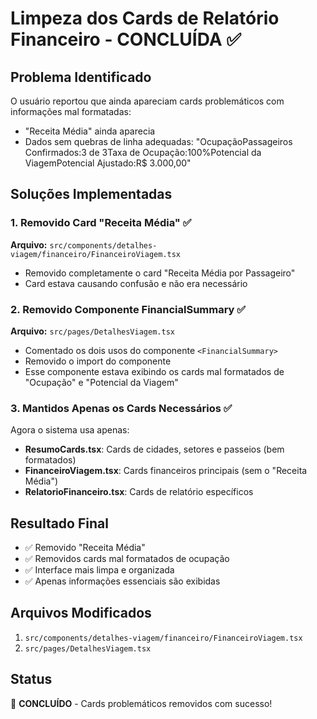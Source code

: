 # Limpeza dos Cards de Relatório Financeiro - CONCLUÍDA ✅

## Problema Identificado
O usuário reportou que ainda apareciam cards problemáticos com informações mal formatadas:
- "Receita Média" ainda aparecia
- Dados sem quebras de linha adequadas: "OcupaçãoPassageiros Confirmados:3 de 3Taxa de Ocupação:100%Potencial da ViagemPotencial Ajustado:R$ 3.000,00"

## Soluções Implementadas

### 1. Removido Card "Receita Média" ✅
**Arquivo:** `src/components/detalhes-viagem/financeiro/FinanceiroViagem.tsx`
- Removido completamente o card "Receita Média por Passageiro"
- Card estava causando confusão e não era necessário

### 2. Removido Componente FinancialSummary ✅
**Arquivo:** `src/pages/DetalhesViagem.tsx`
- Comentado os dois usos do componente `<FinancialSummary>`
- Removido o import do componente
- Esse componente estava exibindo os cards mal formatados de "Ocupação" e "Potencial da Viagem"

### 3. Mantidos Apenas os Cards Necessários ✅
Agora o sistema usa apenas:
- **ResumoCards.tsx**: Cards de cidades, setores e passeios (bem formatados)
- **FinanceiroViagem.tsx**: Cards financeiros principais (sem o "Receita Média")
- **RelatorioFinanceiro.tsx**: Cards de relatório específicos

## Resultado Final
- ✅ Removido "Receita Média"
- ✅ Removidos cards mal formatados de ocupação
- ✅ Interface mais limpa e organizada
- ✅ Apenas informações essenciais são exibidas

## Arquivos Modificados
1. `src/components/detalhes-viagem/financeiro/FinanceiroViagem.tsx`
2. `src/pages/DetalhesViagem.tsx`

## Status
🎯 **CONCLUÍDO** - Cards problemáticos removidos com sucesso!